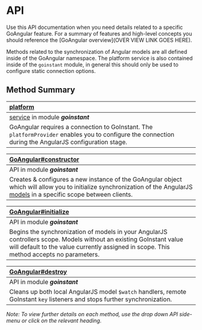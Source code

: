 # API

Use this API documentation when you need details related to a specific GoAngular feature.
For a summary of features and high-level concepts you should reference the
[GoAngular overview](OVER VIEW LINK GOES HERE).

Methods related to the synchronization of Angular models are all defined inside of the GoAngular namespace.
The platform service is also contained inside of the `goinstant` module, in general
this should only be used to configure static connection options.

## Method Summary

| [platform](./platform.md)|
|:--|
| [service](http://docs.angularjs.org/guide/dev_guide.services) in module ***goinstant*** |
| GoAngular requires a connection to GoInstant. The `platformProvider` enables you to configure the connection during the AngularJS configuration stage. |

| [GoAngular#constructor](./constructor.md) |
|:--|
| API in module ***goinstant*** |
| Creates & configures a new instance of the GoAngular object which will allow you to initialize synchronization of the AngularJS [models](http://docs.angularjs.org/guide/concepts#model) in a specific scope between clients. |

| [GoAngular#initialize](./initialize.md) |
|:--|
| API in module ***goinstant*** |
| Begins the synchronization of models in your AngularJS controllers scope. Models without an existing GoInstant value will default to the value currently assigned in scope. This method accepts no parameters. |

| [GoAngular#destroy](./destroy.md) |
|:--|
| API in module ***goinstant*** |
| Cleans up both local AngularJS model `$watch` handlers, remote GoInstant `key` listeners and stops further synchronization. |

*Note: To view further details on each method, use the drop down API side-menu or click on the relevant heading.*
